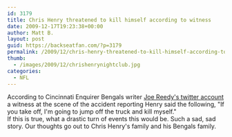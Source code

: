 ```yaml
---
id: 3179
title: Chris Henry threatened to kill himself according to witness
date: 2009-12-17T19:23:38+00:00
author: Matt B.
layout: post
guid: https://backseatfan.com/?p=3179
permalink: /2009/12/chris-henry-threatened-to-kill-himself-according-to-witness/
thumb:
  - /images/2009/12/chrishenrynightclub.jpg
categories:
  - NFL
---
```


<div class="entry">
  <p>
    According to Cincinnati Enquirer Bengals writer <a href="http://twitter.com/joereedy/statuses/6782916826">Joe Reedy's twitter account</a> a witness at the scene of the accident reporting Henry said the following, <span><span>"If you take off, I'm going to jump off the truck and kill myself." </span></span><br /> If this is true, what a drastic turn of events this would be. Such a sad, sad story. Our thoughts go out to Chris Henry's family and his Bengals family.
  </p>
</div>
